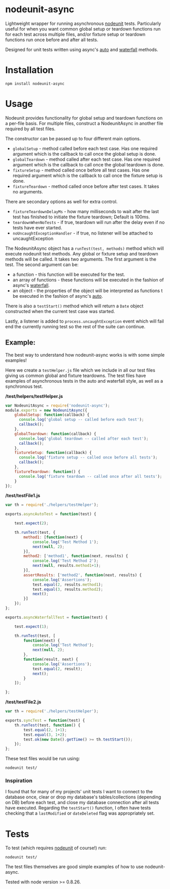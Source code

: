 nodeunit-async
==============

Lightweight wrapper for running asynchronous [nodeunit](https://github.com/caolan/nodeunit) tests. Particularly useful for when you want common global setup or teardown
functions run for each test across multiple files, and/or fixture setup or teardown functions run once before and after all tests.

Designed for unit tests written using async's [auto](https://github.com/caolan/async#auto) and [waterfall](https://github.com/caolan/async#waterfall) methods.


Installation
============

    npm install nodeunit-async

Usage
=============

Nodeunit provides functionality for global setup and teardown functions on a per-file basis. For multiple files, construct a
NodeunitAsync in another file required by all test files.

The constructor can be passed up to four different main options.

* ```globalSetup``` - method called before each test case. Has one required argument which is the callback to call once the global setup is done.
* ```globalTeardown``` - method called after each test case. Has one required argument which is the callback to call once the global teardown is done.
* ```fixtureSetup``` - method called once before all test cases. Has one required argument which is the callback to call once the fixture setup is done.
* ```fixtureTeardown``` - method called once before after test cases. It takes no arguments.

There are secondary options as well for extra control.

* ```fixtureTeardownDelayMs``` - how many milliseconds to wait after the last test has finished to initiate the fixture teardown; Default is 100ms.
* ```teardownWhenNoTests``` - if true, teardown will run after the delay even if no tests have ever started.
* ```noUncaughtExceptionHandler``` - if true, no listener will be attached to uncaughtException

The NodeunitAsync object has a ```runTest(test, methods)``` method which will execute nodeunit test methods. Any global or fixture setup and teardown methods will be called. It takes two arguments. The first argument is the test. The second argument can be:

* a function - this function will be executed for the test.
* an array of functions - these functions will be executed in the fashion of async's [waterfall](https://github.com/caolan/async#waterfall).
* an object - the properties of the object will be interpreted as functions t be executed in the fashion of async's [auto](https://github.com/caolan/async#auto).

There is also a ```testStart()``` method which will return a ```Date``` object constructed when the current test case was started.

Lastly, a listener is added to ```process.uncaughtException``` event which will fail end the currently running test so the rest of the suite can continue.

## Example: ##

The best way to understand how nodeunit-async works is with some simple examples!

Here we create a ```testHelper.js``` file which we include in all our test files giving us common global and fixture teardowns.
The test files have examples of asynchronous tests in the auto and waterfall style, as well as a synchronous test.

**/test/helpers/testHelper.js**

```javascript
var NodeunitAsync = require('nodeunit-async');
module.exports = new NodeunitAsync({
    globalSetup: function(callback) {
      console.log('global setup -- called before each test');
      callback();
    },
    globalTeardown: function(callback) {
      console.log('global teardown -- called after each test');
      callback();
    },
    fixtureSetup: function(callback) {
      console.log('fixture setup -- called once before all tests');
      callback();
    },
    fixtureTeardown: function() {
      console.log('fixture teardown -- called once after all tests');
    }
});
```

**/test/testFile1.js**

```javascript
var th = require('./helpers/testHelper');

exports.asyncAutoTest = function(test) {

    test.expect(2);

    th.runTest(test, {
        method1: [function(next) {
            console.log('Test Method 1');
            next(null, 2);
        }],
        method2: ['method1', function(next, results) {
            console.log('Test Method 2');
            next(null, results.method1+1);
        }],
        assertResults: ['method2', function(next, results) {
            console.log('Assertions');
            test.equal(2, results.method1);
            test.equal(3, results.method2);
            next();
        }]
    });
};

exports.asyncWaterfallTest = function(test) {

    test.expect(1);

    th.runTest(test, [
        function(next) {
            console.log('Test Method');
            next(null, 2);
        },
        function(result, next) {
            console.log('Assertions');
            test.equal(2, result);
            next();
        }
    ]);

};
```

**/test/testFile2.js**

```javascript
var th = require('./helpers/testHelper');

exports.syncTest = function(test) {
    th.runTest(test, function() {
        test.equal(2, 1+1);
        test.equal(3, 1+2);
        test.ok(new Date().getTime() >= th.testStart());
    });
};
```

These test files would be run using:

    nodeunit test/

### Inspiration ###

I found that for many of my projects' unit tests I want to connect to the database once, clear or drop my database's tables/collections (depending on DB) before each test, and close my database connection after all tests have executed.
Regarding the ```testStart()``` function, I often have tests checking that a ```lastModified``` or ```dateDeleted``` flag was appropriately set.

Tests
=====
To test (which requires [nodeunit](https://github.com/caolan/nodeunit) of course!) run:

    nodeunit test/

The test files themselves are good simple examples of how to use nodeunit-async.

Tested with node version >= 0.8.26.
